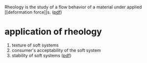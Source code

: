 Rheology is the study of a flow behavior of a material under applied [[deformation force]]s. ([pdf](zotero://open-pdf/library/items/JIWTJCSV?page=2&annotation=2XM2A7RV))

# application of rheology 
1. texture of soft systems 
2. consumer's acceptability of the soft system 
3. stability of soft systems 
([pdf](zotero://open-pdf/library/items/JIWTJCSV?page=2&annotation=6MSHKY8M))